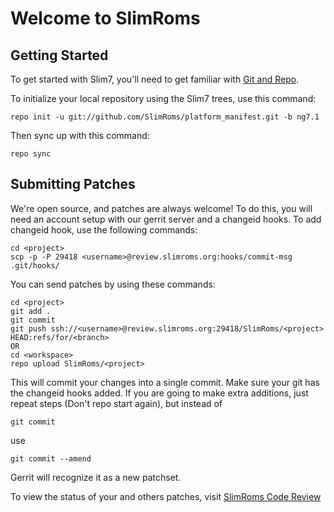 Welcome to SlimRoms
===================


Getting Started
---------------

To get started with Slim7, you'll need to get familiar with
[Git and Repo](https://source.android.com/source/using-repo.html).

To initialize your local repository using the Slim7 trees, use this command:


	repo init -u git://github.com/SlimRoms/platform_manifest.git -b ng7.1



Then sync up with this command:

	repo sync



Submitting Patches
------------------

We're open source, and patches are always welcome!
To do this, you will need an account setup with our gerrit server and a changeid hooks.
To add changeid hook, use the following commands:

	cd <project>
	scp -p -P 29418 <username>@review.slimroms.org:hooks/commit-msg .git/hooks/

You can send patches by using these commands:

    cd <project>
    git add .
    git commit
    git push ssh://<username>@review.slimroms.org:29418/SlimRoms/<project> HEAD:refs/for/<branch>
    OR
    cd <workspace>
    repo upload SlimRoms/<project>

This will commit your changes into a single commit.
Make sure your git has the changeid hooks added.
If you are going to make extra additions, just repeat steps (Don't repo start again), but instead of

	git commit

use

	git commit --amend

Gerrit will recognize it as a new patchset.

To view the status of your and others patches, visit [SlimRoms Code Review](http://review.slimroms.org)
